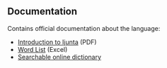 ## Documentation

Contains official documentation about the language:

* [Introduction to Ijunta](Introduction%20to%20Ijunta.pdf) (PDF)
* [Word List](Ijunta%20word%20list.xlsx) (Excel)
* [Searchable online dictionary](dict/)
